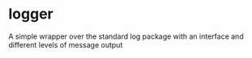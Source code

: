 # logger
A simple wrapper over the standard log package with an interface and different levels of message output
